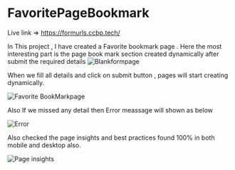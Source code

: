 # FavoritePageBookmark
Live link => https://formurls.ccbp.tech/

In This project , I have created a Favorite bookmark page . 
Here the most interesting part is the page book mark section created dynamically after submit the required details
![Blankformpage](https://user-images.githubusercontent.com/48233777/236136642-4abe78f8-41e2-4495-bad4-5c67128ae39a.png)


When we fill all details and click on submit button , pages will start creating dynamically.

![Favorite BookMarkpage](https://user-images.githubusercontent.com/48233777/236136780-11d61e04-23e2-48b5-9b5e-2ffad0f6f032.png)


Also If we missed any detail then Error meassage will shown as below 

![Error](https://user-images.githubusercontent.com/48233777/236137187-5e7f89f0-f61b-4e95-9e39-df12b35af6f6.png)

Also checked the page insights and best practices found 100% in both mobile and desktop also.


![Page insights](https://user-images.githubusercontent.com/48233777/236137783-e874f3dc-af8f-418d-aa25-303a8e2b2267.png)
